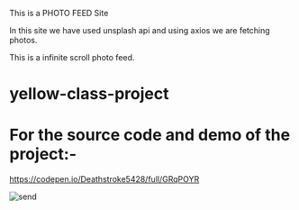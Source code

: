 This is a PHOTO FEED Site

In this site we have used unsplash api and using axios we are fetching photos.

This is a infinite scroll photo feed.


# yellow-class-project


For the source code and demo of the project:-
====================================================================


https://codepen.io/Deathstroke5428/full/GRqPOYR

![send](https://user-images.githubusercontent.com/65626004/98983221-7a9d4e00-2546-11eb-8c0c-9394eb8f6dd4.PNG)
